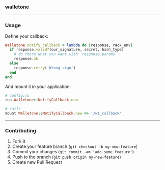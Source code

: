 ### walletone

---

### Usage

Define your callback:

```ruby
Walletone.notify_callback = lambda do |response, rack_env|
  if response.valid?(our_signature, secret, hash_type)
    # do there what you want with `response.params`
    response.ok
  else
    response.retry('Wrong sign')
  end
end
```

And mount it in your application:

```ruby
# config.ru
run Walletone::NotifyCallback.new

# rails
mount Walletone::NotifyCallback.new => '/w1_callback'
```

---

### Contributing

1. Fork it
2. Create your feature branch (`git checkout -b my-new-feature`)
3. Commit your changes (`git commit -am 'add some feature'`)
4. Push to the branch (`git push origin my-new-feature`)
5. Create new Pull Request
